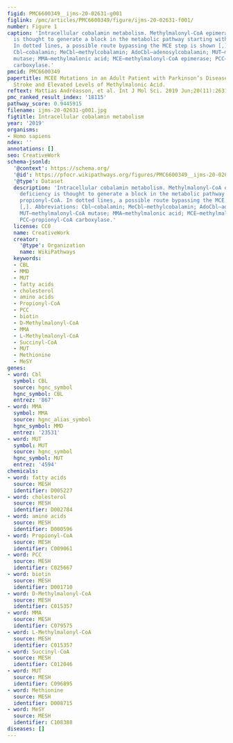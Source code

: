 ```yaml
---
figid: PMC6600349__ijms-20-02631-g001
figlink: /pmc/articles/PMC6600349/figure/ijms-20-02631-f001/
number: Figure 1
caption: 'Intracellular cobalamin metabolism. Methylmalonyl-CoA epimerase (MCE) deficiency
  is thought to generate a block in the metabolic pathway starting with propionyl-CoA.
  In dotted lines, a possible route bypassing the MCE step is shown [,]. Abbreviations:
  Cbl—cobalamin; MeCbl—methylcobalamin; AdoCbl—adenosylcobalamin; MUT—methylmalonyl-CoA
  mutase; MMA—methylmalonic acid; MCE—methylmalonyl-CoA epimerase; PCC—propionyl-CoA
  carboxylase.'
pmcid: PMC6600349
papertitle: MCEE Mutations in an Adult Patient with Parkinson’s Disease, Dementia,
  Stroke and Elevated Levels of Methylmalonic Acid.
reftext: Mattias Andréasson, et al. Int J Mol Sci. 2019 Jun;20(11):2631.
pmc_ranked_result_index: '18115'
pathway_score: 0.9445915
filename: ijms-20-02631-g001.jpg
figtitle: Intracellular cobalamin metabolism
year: '2019'
organisms:
- Homo sapiens
ndex: ''
annotations: []
seo: CreativeWork
schema-jsonld:
  '@context': https://schema.org/
  '@id': https://pfocr.wikipathways.org/figures/PMC6600349__ijms-20-02631-g001.html
  '@type': Dataset
  description: 'Intracellular cobalamin metabolism. Methylmalonyl-CoA epimerase (MCE)
    deficiency is thought to generate a block in the metabolic pathway starting with
    propionyl-CoA. In dotted lines, a possible route bypassing the MCE step is shown
    [,]. Abbreviations: Cbl—cobalamin; MeCbl—methylcobalamin; AdoCbl—adenosylcobalamin;
    MUT—methylmalonyl-CoA mutase; MMA—methylmalonic acid; MCE—methylmalonyl-CoA epimerase;
    PCC—propionyl-CoA carboxylase.'
  license: CC0
  name: CreativeWork
  creator:
    '@type': Organization
    name: WikiPathways
  keywords:
  - CBL
  - MMD
  - MUT
  - fatty acids
  - cholesterol
  - amino acids
  - Propionyl-CoA
  - PCC
  - biotin
  - D-Methylmalonyl-CoA
  - MMA
  - L-Methylmalonyl-CoA
  - Succinyl-CoA
  - MUT
  - Methionine
  - MeSY
genes:
- word: Cbl
  symbol: CBL
  source: hgnc_symbol
  hgnc_symbol: CBL
  entrez: '867'
- word: MMA
  symbol: MMA
  source: hgnc_alias_symbol
  hgnc_symbol: MMD
  entrez: '23531'
- word: MUT
  symbol: MUT
  source: hgnc_symbol
  hgnc_symbol: MUT
  entrez: '4594'
chemicals:
- word: fatty acids
  source: MESH
  identifier: D005227
- word: cholesterol
  source: MESH
  identifier: D002784
- word: amino acids
  source: MESH
  identifier: D000596
- word: Propionyl-CoA
  source: MESH
  identifier: C009061
- word: PCC
  source: MESH
  identifier: C025667
- word: biotin
  source: MESH
  identifier: D001710
- word: D-Methylmalonyl-CoA
  source: MESH
  identifier: C015357
- word: MMA
  source: MESH
  identifier: C079575
- word: L-Methylmalonyl-CoA
  source: MESH
  identifier: C015357
- word: Succinyl-CoA
  source: MESH
  identifier: C012046
- word: MUT
  source: MESH
  identifier: C096895
- word: Methionine
  source: MESH
  identifier: D008715
- word: MeSY
  source: MESH
  identifier: C108388
diseases: []
---
```


